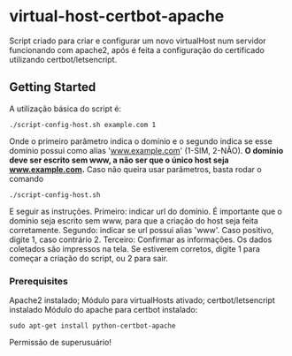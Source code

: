 # virtual-host-certbot-apache

Script criado para criar e configurar um novo virtualHost num servidor funcionando com apache2, após é feita a configuração do certificado utilizando certbot/letsencript.

## Getting Started

A utilização básica do script é:
```
./script-config-host.sh example.com 1
```
Onde o primeiro parâmetro indica o domínio e o segundo indica se esse domínio possui como alias 'www.example.com' (1-SIM, 2-NÃO).
**O domínio deve ser escrito sem www, a não ser que o único host seja www.example.com.**
Caso não queira usar parâmetros, basta rodar o comando
```
./script-config-host.sh
```

E seguir as instruções.
Primeiro: indicar url do domínio. É importante que o domínio seja escrito sem www, para que a criação do host seja feita corretamente.
Segundo: indicar se url possui alias 'www'. Caso positivo, digite 1, caso contrário 2.
Terceiro: Confirmar as informações. Os dados coletados são impressos na tela. Se estiverem corretos, digite 1 para começar a criação do script, ou 2 para sair.
### Prerequisites

Apache2 instalado;
Módulo para virtualHosts ativado;
certbot/letsencript instalado
Módulo do apache para certbot instalado: 
```
sudo apt-get install python-certbot-apache
```
Permissão de superusuário!

